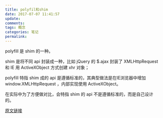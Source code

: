 ```yaml
---
title: polyfil和shim
date: 2017-07-07 11:41:57
update:
comments:
tags: 概念
categories: 笔记
permalink:
---
```


polyfill 是 shim 的一种。

shim 是将不同 api 封装成一种，比如 jQuery 的 $.ajax 封装了 XMLHttpRequest 和 IE 用 ActiveXObject 方式创建 xhr 对象；

polyfill 特指 shim 成的 api 是遵循标准的，其典型做法是在IE浏览器中增加 window.XMLHttpRequest ，内部实现使用 ActiveXObject。

在实际中为了方便做对比，会特指 shim 的 api 不是遵循标准的，而是自己设计的。


[原文链接](https://www.zhihu.com/question/22129715/answer/21242550)